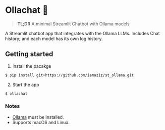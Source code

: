 # Ollachat 🚀

> **TL;DR** A minimal Streamlit Chatbot with Ollama models

A Streamlit chatbot app that integrates with the Ollama LLMs. Includes Chat history; and each model has its own log history.


## Getting started


1) Install the pacakge

```bash
$ pip install git+https://github.com/iamaziz/st_ollama.git
```

2) Start the app

```bash
$ ollachat
```

### Notes

- [Ollama](http://ollama.ai/) must be installed.
- Supports macOS and Linux.